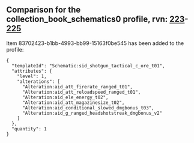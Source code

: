 ## Comparison for the collection_book_schematics0 profile, rvn: [223](https://github.com/PRO100KatYT/FortniteProfileRevisions/tree/main/profiles/collection_book_schematics0/223%20collection_book_schematics0.json)-[225](https://github.com/PRO100KatYT/FortniteProfileRevisions/tree/main/profiles/collection_book_schematics0/225%20collection_book_schematics0.json)

Item 83702423-b1bb-4993-bb99-15163f0be545 has been added to the profile:

```
{
  "templateId": "Schematic:sid_shotgun_tactical_c_ore_t01",
  "attributes": {
    "level": 1,
    "alterations": [
      "Alteration:aid_att_firerate_ranged_t01",
      "Alteration:aid_att_reloadspeed_ranged_t01",
      "Alteration:aid_ele_energy_t02",
      "Alteration:aid_att_magazinesize_t02",
      "Alteration:aid_conditional_slowed_dmgbonus_t03",
      "Alteration:aid_g_ranged_headshotstreak_dmgbonus_v2"
    ]
  },
  "quantity": 1
}
```

<br><br>
